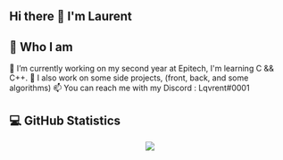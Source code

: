 ## Hi there 👋 I'm Laurent
## 🤔 Who I am
🔭 I’m currently working on my second year at Epitech, I'm learning C && C++.
🌱 I also work on some side projects, (front, back, and some algorithms)
📫 You can reach me with my Discord : Lqvrent#0001

## 💻 GitHub Statistics
<p align="center">
    <image src="https://github-readme-stats-zeta-wine.vercel.app/api?username=Lqvrent&count_private=true&show_icons=true&theme=tokyonight&hide_title=true&include_all_commits=true"><br>
</p>
  
<!--
**Lqvrent/Lqvrent** is a ✨ _special_ ✨ repository because its `README.md` (this file) appears on your GitHub profile.

Here are some ideas to get you started:

- 🔭 I’m currently working on ...
- 🌱 I’m currently learning ...
- 👯 I’m looking to collaborate on ...
- 🤔 I’m looking for help with ...
- 💬 Ask me about ...
- 📫 How to reach me: ...
- 😄 Pronouns: ...
- ⚡ Fun fact: ...
-->
